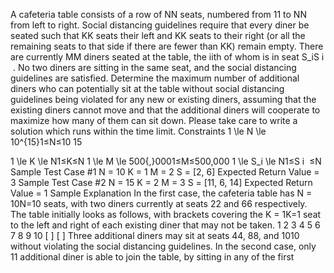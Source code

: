 A cafeteria table consists of a row of NN seats, numbered from 11 to NN from left to right. Social distancing guidelines require that every diner be seated such that KK seats their left and KK seats to their right (or all the remaining seats to that side if there are fewer than KK) remain empty.
There are currently MM diners seated at the table, the iith of whom is in seat S_iS 
i
​
 . No two diners are sitting in the same seat, and the social distancing guidelines are satisfied.
Determine the maximum number of additional diners who can potentially sit at the table without social distancing guidelines being violated for any new or existing diners, assuming that the existing diners cannot move and that the additional diners will cooperate to maximize how many of them can sit down.
Please take care to write a solution which runs within the time limit.
Constraints
1 \le N \le 10^{15}1≤N≤10 
15
 
1 \le K \le N1≤K≤N
1 \le M \le 500{,}0001≤M≤500,000
1 \le S_i \le N1≤S 
i
​
 ≤N
Sample Test Case #1
N = 10
K = 1
M = 2
S = [2, 6]
Expected Return Value = 3
Sample Test Case #2
N = 15
K = 2
M = 3
S = [11, 6, 14]
Expected Return Value = 1
Sample Explanation
In the first case, the cafeteria table has N = 10N=10 seats, with two diners currently at seats 22 and 66 respectively. The table initially looks as follows, with brackets covering the K = 1K=1 seat to the left and right of each existing diner that may not be taken.
  1 2 3 4 5 6 7 8 9 10
  [   ]   [   ]
Three additional diners may sit at seats 44, 88, and 1010 without violating the social distancing guidelines.
In the second case, only 11 additional diner is able to join the table, by sitting in any of the first 